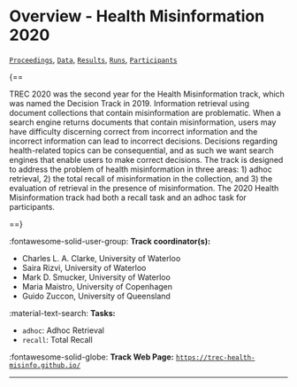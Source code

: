 # Overview - Health Misinformation 2020

[`Proceedings`](./proceedings.md), [`Data`](./data.md), [`Results`](./results.md), [`Runs`](./runs.md), [`Participants`](./participants.md)

{==

TREC 2020 was the second year for the Health Misinformation track, which was named the Decision Track in 2019. Information retrieval using document collections that contain misinformation are problematic. When a search engine returns documents that contain misinformation, users may have difficulty discerning correct from incorrect information and the incorrect information can lead to incorrect decisions. Decisions regarding health-related topics can be consequential, and as such we want search engines that enable users to make correct decisions. The track is designed to address the problem of health misinformation in three areas: 1) adhoc retrieval, 2) the total recall of misinformation in the collection, and 3) the evaluation of retrieval in the presence of misinformation. The 2020 Health Misinformation track had both a recall task and an adhoc task for participants.

==}

:fontawesome-solid-user-group: **Track coordinator(s):**

- Charles L. A. Clarke, University of Waterloo 
- Saira Rizvi, University of Waterloo 
- Mark D. Smucker, University of Waterloo 
- Maria Maistro, University of Copenhagen 
- Guido Zuccon, University of Queensland 

:material-text-search: **Tasks:**

- `adhoc`: Adhoc Retrieval 
- `recall`: Total Recall 

:fontawesome-solid-globe: **Track Web Page:** [`https://trec-health-misinfo.github.io/`](https://trec-health-misinfo.github.io/) 

---

